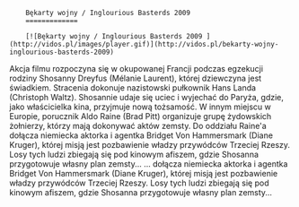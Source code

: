 
        Bękarty wojny / Inglourious Basterds 2009 
        =============
        
        [![Bękarty wojny / Inglourious Basterds 2009 ](http://vidos.pl/images/player.gif)](http://vidos.pl/bekarty-wojny-inglourious-basterds-2009)
        
        
 Akcja filmu rozpoczyna się w okupowanej Francji podczas egzekucji rodziny Shosanny Dreyfus (Mélanie Laurent), której dziewczyna jest świadkiem. Stracenia dokonuje nazistowski pułkownik Hans Landa (Christoph Waltz). Shosannie udaje się uciec i wyjechać do Paryża, gdzie, jako właścicielka kina, przyjmuje nową tożsamość. W innym miejscu w Europie, porucznik Aldo Raine (Brad Pitt) organizuje grupę żydowskich żołnierzy, którzy mają dokonywać aktów zemsty. Do oddziału Raine'a dołącza niemiecka aktorka i agentka Bridget Von Hammersmark (Diane Kruger), której misją jest pozbawienie władzy przywódców Trzeciej Rzeszy. Losy tych ludzi zbiegają się pod kinowym afiszem, gdzie Shosanna przygotowuje własny plan zemsty...  ... dołącza niemiecka aktorka i agentka Bridget Von Hammersmark (Diane Kruger), której misją jest pozbawienie władzy przywódców Trzeciej Rzeszy. Losy tych ludzi zbiegają się pod kinowym afiszem, gdzie Shosanna przygotowuje własny plan zemsty...
    